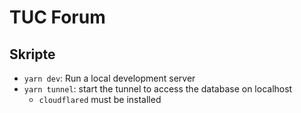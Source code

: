 # TUC Forum

## Skripte
- `yarn dev`: Run a local development server
- `yarn tunnel`: start the tunnel to access the database on localhost
  - `cloudflared` must be installed
